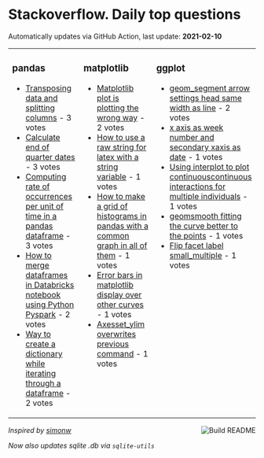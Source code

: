 # Stackoverflow. Daily top questions 

Automatically updates via GitHub Action, last update: **<!-- date starts -->2021-02-10<!-- date ends -->**


<table><tr><td valign="top" width="33%">

### pandas
<!-- pandas starts -->
* [Transposing data and splitting columns](https://stackoverflow.com/questions/66135902/transposing-data-and-splitting-columns) - 3 votes
* [Calculate end of quarter dates](https://stackoverflow.com/questions/66134954/calculate-end-of-quarter-dates) - 3 votes
* [Computing rate of occurrences per unit of time in a pandas dataframe](https://stackoverflow.com/questions/66143839/computing-rate-of-occurrences-per-unit-of-time-in-a-pandas-dataframe) - 3 votes
* [How to merge dataframes in Databricks notebook using Python  Pyspark](https://stackoverflow.com/questions/66140972/how-to-merge-dataframes-in-databricks-notebook-using-python-pyspark) - 2 votes
* [Way to create a dictionary while iterating through a dataframe](https://stackoverflow.com/questions/66140314/way-to-create-a-dictionary-while-iterating-through-a-dataframe) - 2 votes
<!-- pandas ends -->
</td><td valign="top" width="34%">


### matplotlib
<!-- matplotlib starts -->
* [Matplotlib plot is plotting the wrong way](https://stackoverflow.com/questions/66131795/matplotlib-plot-is-plotting-the-wrong-way) - 2 votes
* [How to use a raw string for latex with a string variable](https://stackoverflow.com/questions/66130745/how-to-use-a-raw-string-for-latex-with-a-string-variable) - 1 votes
* [How to make a grid of histograms in pandas with a common graph in all of them](https://stackoverflow.com/questions/66140463/how-to-make-a-grid-of-histograms-in-pandas-with-a-common-graph-in-all-of-them) - 1 votes
* [Error bars in matplotlib display over other curves](https://stackoverflow.com/questions/66139357/error-bars-in-matplotlib-display-over-other-curves) - 1 votes
* [Axesset_ylim overwrites previous command](https://stackoverflow.com/questions/66143740/axes-set-ylim-overwrites-previous-command) - 1 votes
<!-- matplotlib ends -->
</td><td valign="top" width="34%">


### ggplot
<!-- ggplot2 starts -->
* [geom_segment arrow settings  head same width as line](https://stackoverflow.com/questions/66133888/geom-segment-arrow-settings-head-same-width-as-line) - 2 votes
* [x axis as week number and secondary xaxis as date](https://stackoverflow.com/questions/66129660/x-axis-as-week-number-and-secondary-x-axis-as-date) - 1 votes
* [Using interplot to plot continuouscontinuous interactions for multiple individuals](https://stackoverflow.com/questions/66136394/using-interplot-to-plot-continuouscontinuous-interactions-for-multiple-individu) - 1 votes
* [geomsmooth fitting the curve better to the points](https://stackoverflow.com/questions/66133994/geom-smooth-fitting-the-curve-better-to-the-points) - 1 votes
* [Flip facet label small_multiple](https://stackoverflow.com/questions/66129930/flip-facet-label-small-multiple) - 1 votes
<!-- ggplot2 ends -->
</td></tr></table>

<a href="https://github.com/hp0404/hp0404/actions"><img src="https://github.com/hp0404/hp0404/workflows/Build%20README/badge.svg" align="right" alt="Build README"></a> <p>*Inspired by  [simonw](https://github.com/simonw/simonw)*</p> <p> *Now also updates sqlite .db via `sqlite-utils`* </p>
